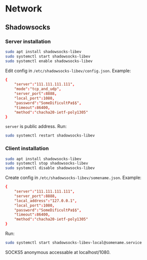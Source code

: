 # Network

## Shadowsocks

### Server installation

```bash
sudo apt install shadowsocks-libev
sudo systemctl start shadowsocks-libev
sudo systemctl enable shadowsocks-libev
```

Edit config in `/etc/shadowsocks-libev/config.json`. Example:

```conf
{
    "server":"111.111.111.111",
    "mode":"tcp_and_udp",
    "server_port":8888,
    "local_port":1080,
    "password":"SomeDificultPa$$",
    "timeout":86400,
    "method":"chacha20-ietf-poly1305"
}

```

`server` is public address. Run:

```bash
sudo systemctl restart shadowsocks-libev
```

### Client installation

```bash
sudo apt install shadowsocks-libev
sudo systemctl stop shadowsocks-libev
sudo systemctl disable shadowsocks-libev
```

Create config in `/etc/shadowsocks-libev/somename.json`. Example:

```conf
{
    "server":"111.111.111.111",
    "server_port":8888,
    "local_address":"127.0.0.1",
    "local_port":1080,
    "password":"SomeDificultPa$$",
    "timeout":86400,
    "method":"chacha20-ietf-poly1305"
}


```

Run:

```bash
sudo systemctl start shadowsocks-libev-local@somename.service
```

SOCKS5 anonymous accessable at localhost/1080.
